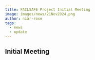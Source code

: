 ```yaml
---
title: FAILSAFE Project Initial Meeting
image: images/news/21Nov2024.png
author: niar-rose
tags: 
  - news
  - update
---
```


## Initial Meeting
